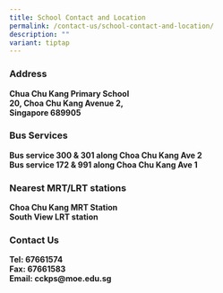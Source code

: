 ```yaml
---
title: School Contact and Location
permalink: /contact-us/school-contact-and-location/
description: ""
variant: tiptap
---
```

<h3><strong>Address</strong></h3>
<p><strong>Chua Chu Kang Primary School</strong>
<br><strong>20, Choa Chu Kang Avenue 2,</strong>
<br><strong>Singapore 689905</strong>
</p>
<h3><strong>Bus Services</strong></h3>
<p><strong>Bus service 300 &amp; 301 along Choa Chu Kang Ave 2</strong>
<br><strong>Bus service 172 &amp; 991 along Choa Chu Kang Ave 1</strong>
</p>
<h3><strong>Nearest MRT/LRT stations</strong></h3>
<p><strong>Choa Chu Kang MRT Station</strong>
<br><strong>South View LRT station</strong>
</p>
<h3><strong>Contact Us</strong></h3>
<p><strong>Tel: 67661574</strong>
<br><strong>Fax: 67661583</strong>
<br><strong>Email: cckps@moe.edu.sg</strong>
</p>